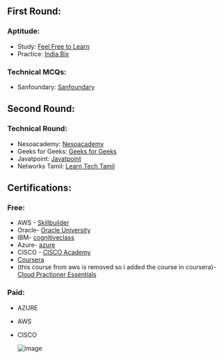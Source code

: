 ## First Round:
### Aptitude:
- Study: [Feel Free to Learn](https://www.feelfreetolearn.com/)
- Practice: [India Bix](https://www.indiabix.com/)

### Technical MCQs:
- Sanfoundary: [Sanfoundary](https://www.sanfoundry.com/)

## Second Round:
### Technical Round:
- Nesoacademy: [Nesoacademy](https://www.nesoacademy.org/)
- Geeks for Geeks: [Geeks for Geeks](https://www.geeksforgeeks.org/)
- Javatpoint: [Javatpoint](https://www.javatpoint.com/)
- Networks Tamil: [Learn Tech Tamil](https://youtube.com/playlist?list=PLTiBBmWjID7RkDQqWVBkEVXWdSljlXCBC&feature=shared)

## Certifications:
### Free:
- AWS - [Skillbuilder](https://skillbuilder.aws/)
- Oracle- [Oracle University](https://education.oracle.com/oracle-oci-certification#oracle-cloud-infrastructure)
- IBM- [cognitiveclass](https://cognitiveclass.ai/)
- Azure- [azure](https://learn.microsoft.com/en-us/training/)
- CISCO - [CISCO Academy](https://www.cisco.com/c/m/en_sg/partners/cisco-networking-academy/index.html)
- [Coursera](https://www.coursera.org/)
- (this course from aws is removed so i added the course in coursera)- [Cloud Practioner Essentials](https://www.coursera.org/learn/aws-cloud-practitioner-essentials)
### Paid:
- AZURE
- AWS
- CISCO


  ![image](https://github.com/JatinKishore/Placment_Preparation/assets/122717391/b1028bcc-ba6b-43d3-ac90-cf2eb40b022d)

  
